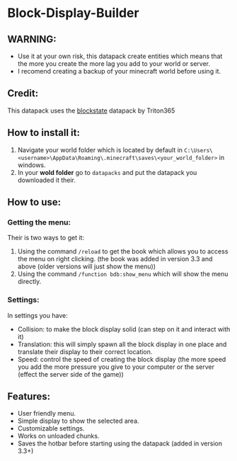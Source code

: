 # Block-Display-Builder
## WARNING:
- Use it at your own risk, this datapack create entities which means that the more you create the more lag you add to your world or server.
- I recomend creating a backup of your minecraft world before using it.
## Credit:
This datapack uses the [blockstate](https://github.com/Triton365/BlockState) datapack by Triton365
## How to install it:
1. Navigate your world folder which is located by default in `C:\Users\<username>\AppData\Roaming\.minecraft\saves\<your_world_folder>` in windows.
2. In your **wold folder** go to `datapacks` and put the datapack you downloaded it their.
## How to use:
### Getting the menu:
Their is two ways to get it:
1. Using the command `/reload` to get the book which allows you to access the menu on right clicking. (the book was added in version 3.3 and above (older versions will just show the menu))
2. Using the command `/function bdb:show_menu` which will show the menu directly.
### Settings:
In settings you have:
- Collision: to make the block display solid (can step on it and interact with it)
- Translation: this will simply spawn all the block display in one place and translate their display to their correct location.
- Speed: control the speed of creating the block display (the more speed you add the more pressure you give to your computer or the server (effect the server side of the game))
## Features:
- User friendly menu.
- Simple display to show the selected area.
- Customizable settings.
- Works on unloaded chunks.
- Saves the hotbar before starting using the datapack (added in version 3.3+)
